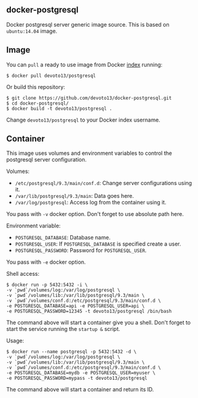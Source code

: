docker-postgresql
-----------------

Docker postgresql server generic image source. This is based on `ubuntu:14.04` image.

Image
-----

You can `pull` a ready to use image from Docker
[index](https://index.docker.io/u/devoto13/) running:

```
$ docker pull devoto13/postgresql
```

Or build this repository:

```
$ git clone https://github.com/devoto13/docker-postgresql.git
$ cd docker-postgresql/
$ docker build -t devoto13/postgresql .
```

Change `devoto13/postgresql` to your Docker index username.

Container
---------

This image uses volumes and environment variables to control the postgresql server
configuration.

Volumes:

* `/etc/postgresql/9.3/main/conf.d`: Change server configurations using it.
* `/var/lib/postgresql/9.3/main`: Data goes here.
* `/var/log/postgresql`: Access log from the container using it.

You pass with `-v` docker option. Don't forget to use absolute path here.

Environment variable:

* `POSTGRESQL_DATABASE`: Database name.
* `POSTGRESQL_USER`: If `POSTGRESQL_DATABASE` is specified create a user.
* `POSTGRESQL_PASSWORD`: Password for `POSTGRESQL_USER`.

You pass with `-e` docker option.

Shell access:

```
$ docker run -p 5432:5432 -i \
-v `pwd`/volumes/log:/var/log/postgresql \
-v `pwd`/volumes/lib:/var/lib/postgresql/9.3/main \
-v `pwd`/volumes/conf.d:/etc/postgresql/9.3/main/conf.d \
-e POSTGRESQL_DATABASE=api -e POSTGRESQL_USER=api \
-e POSTGRESQL_PASSWORD=12345 -t devoto13/postgresql /bin/bash
```

The command above will start a container give you a shell. Don't
forget to start the service running the `startup &` script.

Usage:

```
$ docker run --name postgresql -p 5432:5432 -d \
-v `pwd`/volumes/log:/var/log/postgresql \
-v `pwd`/volumes/lib:/var/lib/postgresql/9.3/main \
-v `pwd`/volumes/conf.d:/etc/postgresql/9.3/main/conf.d \
-e POSTGRESQL_DATABASE=mydb -e POSTGRESQL_USER=myuser \
-e POSTGRESQL_PASSWORD=mypass -t devoto13/postgresql
```

The command above will start a container and return its ID.
